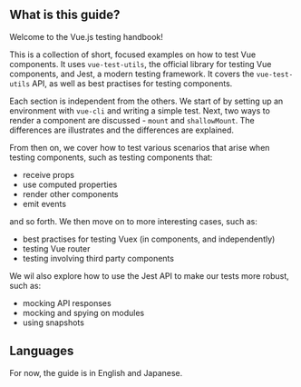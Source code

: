 ## What is this guide?

Welcome to the Vue.js testing handbook!

This is a collection of short, focused examples on how to test Vue components. It uses `vue-test-utils`, the official library for testing Vue components, and Jest, a modern testing framework. It covers the `vue-test-utils` API, as well as best practises for testing components.

Each section is independent from the others. We start of by setting up an environment with `vue-cli` and writing a simple test. Next, two ways to render a component are discussed - `mount` and `shallowMount`. The differences are illustrates and the differences are explained. 

From then on, we cover how to test various scenarios that arise when testing components, such as testing components that:

- receive props
- use computed properties
- render other components
- emit events

and so forth. We then move on to more interesting cases, such as:

- best practises for testing Vuex (in components, and independently)
- testing Vue router
- testing involving third party components

We wil also explore how to use the Jest API to make our tests more robust, such as:

- mocking API responses
- mocking and spying on modules
- using snapshots

## Languages

For now, the guide is in English and Japanese.
